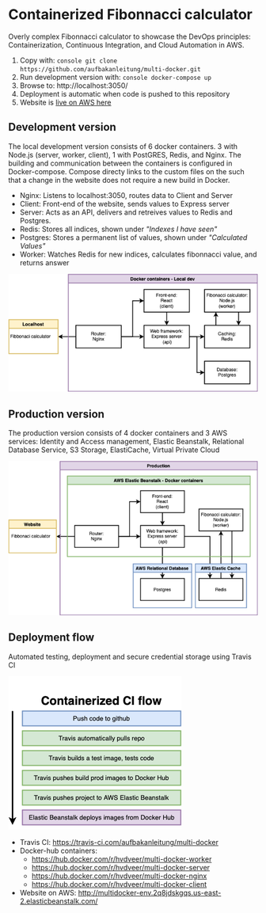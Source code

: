 # Containerized Fibonnacci calculator
Overly complex Fibonnacci calculator to showcase the DevOps principles: Containerization, Continuous Integration, and Cloud Automation in AWS.

1. Copy with: ```console git clone https://github.com/aufbakanleitung/multi-docker.git```
2. Run development version with: ```console docker-compose up ```
3. Browse to: http://localhost:3050/
4. Deployment is automatic when code is pushed to this repository
5. Website is [live on AWS here](http://multidocker-env.2q8jdskgqs.us-east-2.elasticbeanstalk.com/)

## Development version

The local development version consists of 6 docker containers. 3 with Node.js (server, worker, client), 1 with PostGRES, Redis, and Nginx. The building and communication between the containers is configured in Docker-compose. Compose directy links to the custom files on the such that a change in the website does not require a new build in Docker. 

* Nginx:    Listens to localhost:3050, routes data to Client and Server
* Client:   Front-end of the website, sends values to Express server
* Server:   Acts as an API, delivers and retreives values to Redis and Postgres.
* Redis:    Stores all indices, shown under *_"Indexes I have seen"_*
* Postgres: Stores a permanent list of values, shown under *_"Calculated Values"_*           
* Worker:   Watches Redis for new indices, calculates fibonnacci value, and returns answer

![Multi-docker-local]


## Production version

The production version consists of 4 docker containers and 3 AWS services: Identity and Access management, Elastic Beanstalk, Relational Database Service, S3 Storage, ElastiCache, Virtual Private Cloud

![Multi-docker-AWS]



## Deployment flow

Automated testing, deployment and secure credential storage using Travis CI

![Multi-docker-CI]

* Travis CI: https://travis-ci.com/aufbakanleitung/multi-docker
* Docker-hub containers:
  * https://hub.docker.com/r/hvdveer/multi-docker-worker
  * https://hub.docker.com/r/hvdveer/multi-docker-server
  * https://hub.docker.com/r/hvdveer/multi-docker-nginx
  * https://hub.docker.com/r/hvdveer/multi-docker-client
* Website on AWS: http://multidocker-env.2q8jdskgqs.us-east-2.elasticbeanstalk.com/



[Multi-docker-local]: https://github.com/aufbakanleitung/multi-docker/blob/master/info/Multi-docker-local.png "Diagram of development version"
[Multi-docker-CI]: https://github.com/aufbakanleitung/multi-docker/blob/master/info/Multi-docker-CI.png "Deployment flow"
[Multi-docker-AWS]: https://github.com/aufbakanleitung/multi-docker/blob/master/info/Multi-docker-AWS.png "Diagram of production version"
